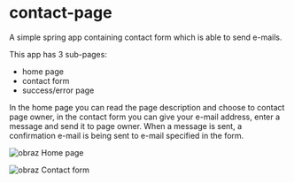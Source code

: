 # contact-page
A simple spring app containing contact form which is able to send e-mails.

This app has 3 sub-pages:
- home page
- contact form
- success/error page

In the home page you can read the page description and choose to contact page owner, in the contact form you can give your e-mail address, enter a message and send it to page owner. When a message is sent, a confirmation e-mail is being sent to e-mail specified in the form.

![obraz](https://github.com/a-dreszler/contact-page/assets/117439235/bda175f7-d254-4b66-b05e-36d4fa8cbf91)
Home page

![obraz](https://github.com/a-dreszler/contact-page/assets/117439235/a07acb80-7856-4bd0-9576-7170e125b86a)
Contact form
